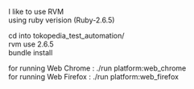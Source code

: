 I like to use RVM <br />
using ruby verision (Ruby-2.6.5) <br />

cd into tokopedia_test_automation/ <br />
rvm use 2.6.5<br /> 
bundle install<br />

for running Web Chrome         : ./run platform:web_chrome <br />
for running Web Firefox        : ./run platform:web_firefox

